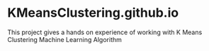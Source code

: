# KMeansClustering.github.io
This project gives a hands on experience of working with K Means Clustering Machine Learning Algorithm
